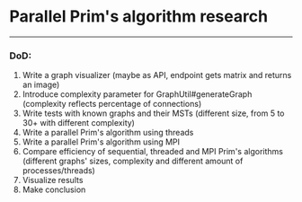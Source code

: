 # Parallel Prim's algorithm research

---
### DoD:
1. Write a graph visualizer (maybe as API, endpoint gets matrix and returns an image)
2. Introduce complexity parameter for GraphUtil#generateGraph (complexity reflects percentage of connections)
3. Write tests with known graphs and their MSTs (different size, from 5 to 30+ with different complexity)
4. Write a parallel Prim's algorithm using threads
5. Write a parallel Prim's algorithm using MPI
6. Compare efficiency of sequential, threaded and MPI Prim's algorithms (different graphs' sizes, complexity and different amount of processes/threads)
7. Visualize results
8. Make conclusion